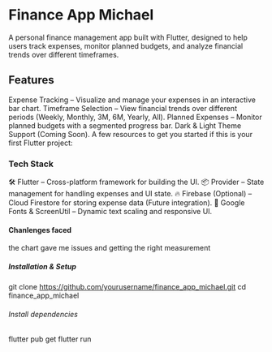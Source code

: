 # Finance App Michael
A personal finance management app built with Flutter, designed to help users track expenses, monitor planned budgets, and analyze financial trends over different timeframes.

## Features
 Expense Tracking – Visualize and manage your expenses in an interactive bar chart.
 Timeframe Selection – View financial trends over different periods (Weekly, Monthly, 3M, 6M, Yearly, All).
 Planned Expenses – Monitor planned budgets with a segmented progress bar.
 Dark & Light Theme Support (Coming Soon).
A few resources to get you started if this is your first Flutter project:

### Tech Stack
🛠 Flutter – Cross-platform framework for building the UI.
📦 Provider – State management for handling expenses and UI state.
🔥 Firebase (Optional) – Cloud Firestore for storing expense data (Future integration).
🎨 Google Fonts & ScreenUtil – Dynamic text scaling and responsive UI.

#### Chanlenges faced
 the chart gave me issues
 and getting the  right measurement 

##### Installation & Setup
git clone https://github.com/yourusername/finance_app_michael.git
cd finance_app_michael
 ###### Install dependencies
flutter pub get
flutter run
